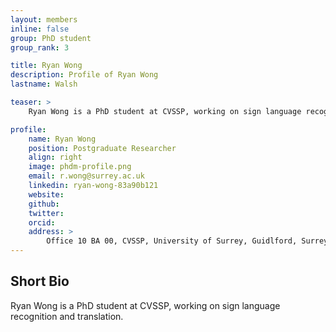 ```yaml
---
layout: members
inline: false
group: PhD student
group_rank: 3

title: Ryan Wong
description: Profile of Ryan Wong
lastname: Walsh

teaser: >
    Ryan Wong is a PhD student at CVSSP, working on sign language recognition and translation.

profile:
    name: Ryan Wong
    position: Postgraduate Researcher
    align: right
    image: phdm-profile.png
    email: r.wong@surrey.ac.uk
    linkedin: ryan-wong-83a90b121
    website: 
    github: 
    twitter: 
    orcid: 
    address: >
        Office 10 BA 00, CVSSP, University of Surrey, Guidlford, Surrey, GU27XH<br />
---
```

## Short Bio

Ryan Wong is a PhD student at CVSSP, working on sign language recognition and translation.